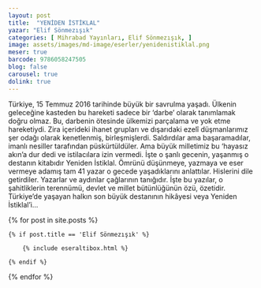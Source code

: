 ```yaml
---
layout: post
title:  "YENİDEN İSTİKLAL"
yazar: "Elif Sönmezışık"
categories: [ Mihrabad Yayınları, Elif Sönmezışık, ]
image: assets/images/md-image/eserler/yenidenistiklal.png
meser: true
barcode: 9786058247505
blog: false
carousel: true
dolink: true
---
```


Türkiye, 15 Temmuz 2016 tarihinde büyük bir savrulma yaşadı. Ülkenin geleceğine kasteden bu hareketi sadece bir ‘darbe’ olarak tanımlamak doğru olmaz. Bu, darbenin ötesinde ülkemizi parçalama ve yok etme hareketiydi. Zira içerideki ihanet grupları ve dışarıdaki ezelî düşmanlarımız şer odağı olarak kenetlenmiş, birleşmişlerdi. Saldırdılar ama başaramadılar, imanlı nesiller tarafından püskürtüldüler.
Ama büyük milletimiz bu ‘hayasız akın’a dur dedi ve istilacılara izin vermedi. İşte o şanlı gecenin, yaşanmış o destanın kitabıdır Yeniden İstiklal. Ömrünü düşünmeye, yazmaya ve eser vermeye adamış tam 41 yazar o gecede yaşadıklarını anlattılar. Hislerini dile getirdiler. Yazarlar ve aydınlar çağlarının tanığıdır. İşte bu yazılar, o şahitliklerin terennümü, devlet ve millet bütünlüğünün özü, özetidir. Türkiye’de yaşayan halkın son büyük destanının hikâyesi veya Yeniden İstiklal’i...




{% for post in site.posts %}

    {% if post.title == 'Elif Sönmezışık' %}

        {% include eseraltibox.html %}

    {% endif %}

{% endfor %}

